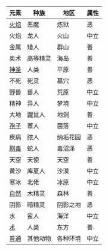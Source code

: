 | 元素 | 种族 | 地区 | 属性 |
|------|------|------|-----|
| [火焰](./火焰/.md) | 恶魔 | 炼狱 | 恶 |
| 火焰 | 龙人 | 火山 | 中立 |
| 金属 | 矮人 | 群山 | 善 |
| 奥术 | 高等精灵 | 海岛 | 善 |
| [神圣](./神圣/.md) | 人类 | 平原 | 善 |
| 不死 | 死灵 | 墓穴 | 恶 |
| 野兽 | 兽人 | 荒原 | 中立 |
| 精神 | 异人 | 梦境 | 中立 |
| 大地 | 鼹鼠人 | 地洞 | 善 |
| [孢子](./孢子/.md) | 蕈人 | 菌落 | 中立 |
| 疾病 | 脓人 | 纳垢花园 | 恶 |
| [剧毒](./剧毒/.md) | 蛇人 | 毒沼泽 | 恶 |
| 天空 | 天使 | 天空 | 善 |
| 黄沙 | 库夏人 | 沙漠 | 中立 |
| 寒冰 | 北佬 | 冰原 | 中立 |
| [自然](./自然/.md) | 木精灵 | 森林 | 善 |
| 阴影 | 暗精灵 | 阴影之地 | 恶 |
| 水 | 鲨人 | 海洋 | 中立 |
| [术](./东方/.md) | 人类 | 东方 | 善 |
| [普通](./普通/.md) | 其他动物 | 各种环境 | 中立 |